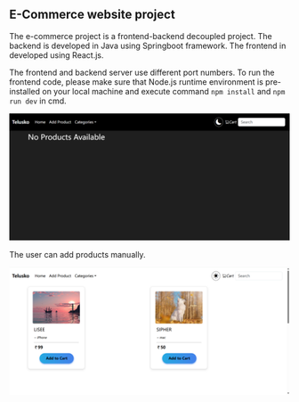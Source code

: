 ## E-Commerce website project

The e-commerce project is a frontend-backend decoupled project. The backend is developed in Java using Springboot framework. The frontend in developed using React.js. 

The frontend and backend server use different port numbers. To run the frontend code, please make sure that Node.js runtime environment is pre-installed on your local machine and execute command `npm install` and `npm run dev` in cmd. 

![](./images/image1.png)



The user can add products manually. 

![](images/image2.png)